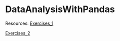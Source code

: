 # DataAnalysisWithPandas

Resources:
[Exercises_1](https://www.geeksforgeeks.org/pandas-practice-excercises-questions-and-solutions/)

[Exercises_2](https://www.w3schools.com/python/pandas/pandas_exercises.asp)


